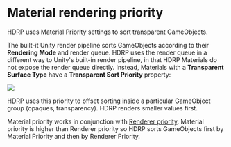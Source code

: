 # Material rendering priority

HDRP uses Material Priority settings to sort transparent GameObjects.

The built-it Unity render pipeline sorts GameObjects according to their **Rendering Mode** and render queue. HDRP uses the render queue in a different way to Unity's built-in render pipeline, in that HDRP Materials do not expose the render queue directly. Instead, Materials with a **Transparent Surface Type** have a **Transparent Sort Priority** property:

![](Images/MaterialRenderingPriority1.png)

HDRP uses this priority to offset sorting inside a particular GameObject group (opaques, transparency). HDRP renders smaller values first.

Material priority works in conjunction with [Renderer priority](Renderer-Rendering-Priority). Material priority is higher than Renderer priority so HDRP sorts GameObjects first by Material Priority and then by Renderer Priority.